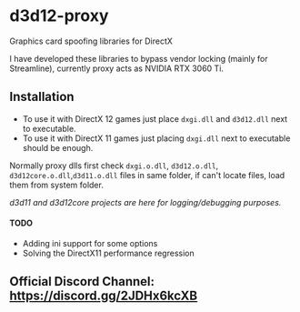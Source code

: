# d3d12-proxy
Graphics card spoofing libraries for DirectX

I have developed these libraries to bypass vendor locking (mainly for Streamline), currently proxy acts as NVIDIA RTX 3060 Ti.

## Installation
* To use it with DirectX 12 games just place `dxgi.dll` and `d3d12.dll` next to executable.
* To use it with DirectX 11 games just placing `dxgi.dll` next to executable should be enough.

Normally proxy dlls first check `dxgi.o.dll`, `d3d12.o.dll`, `d3d12core.o.dll`,`d3d11.o.dll` files in same folder, if can't locate files, load them from system folder.

*d3d11 and d3d12core projects are here for logging/debugging purposes.*

#### TODO
* Adding ini support for some options 
* Solving the DirectX11 performance regression

## Official Discord Channel: https://discord.gg/2JDHx6kcXB
